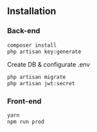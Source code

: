 ## Installation 

### Back-end
```bash
composer install
php artisan key:generate
```
Create DB & configurate .env

```bash
php artisan migrate
php artisan jwt:secret
```

### Front-end
```bash
yarn
npm run prod
```